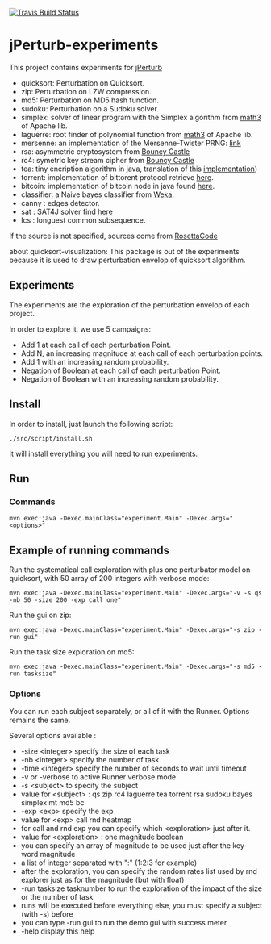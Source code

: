 [![Travis Build Status](https://api.travis-ci.org/Spirals-Team/jPerturb-experiments.svg?branch=master)](https://travis-ci.org/Spirals-Team/jPerturb-experiments)

# jPerturb-experiments

This project contains experiments for [jPerturb](https://github.com/Spirals-Team/jPerturb)

* quicksort: Perturbation on Quicksort.
* zip: Perturbation on LZW compression.
* md5: Perturbation on MD5 hash function.
* sudoku: Perturbation on a Sudoku solver.
* simplex: solver of linear program with the Simplex algorithm from [math3](https://commons.apache.org/proper/commons-math/) of Apache lib.
* laguerre: root finder of polynomial function from [math3](https://commons.apache.org/proper/commons-math/) of Apache lib.
* mersenne: an implementation of the Mersenne-Twister PRNG: [link](http://www.java2s.com/Code/Java/Development-Class/MersenneTwisterRandom.htm)
* rsa: asymmetric cryptosystem from [Bouncy Castle](https://github.com/bcgit/bc-java.git/)
* rc4: symetric key stream cipher from [Bouncy Castle](https://github.com/bcgit/bc-java.git/)
* tea: tiny encription algorithm in java, translation of this [implementation](https://en.wikipedia.org/wiki/Tiny_Encryption_Algorithm))
* torrent: implementation of bittorent protocol retrieve [here](https://github.com/mpetazzoni/ttorrent).
* bitcoin: implementation of bitcoin node in java found [here](https://github.com/bitcoinj/bitcoinj).
* classifier: a Naive bayes classifier from [Weka](http://www.cs.waikato.ac.nz/ml/weka/).
* canny : edges detector.
* sat : SAT4J solver find [here](http://www.sat4j.org/)
* lcs : longuest common subsequence.

If the source is not specified, sources come from [RosettaCode](http://rosettacode.org/)

about quicksort-visualization:
This package is out of the experiments because it is used to draw perturbation envelop of quicksort algorithm.

## Experiments

The experiments are the exploration of the perturbation envelop of each project.

In order to explore it, we use 5 campaigns:

   * Add 1 at each call of each perturbation Point.
   * Add N, an increasing magnitude at each call of each perturbation points.
   * Add 1 with an increasing random probability.
   * Negation of Boolean at each call of each perturbation Point.
   * Negation of Boolean with an increasing random probability.

## Install

In order to install, just launch the following script:

```
./src/script/install.sh
```

It will install everything you will need to run experiments.

## Run

### Commands

```
mvn exec:java -Dexec.mainClass="experiment.Main" -Dexec.args="<options>"
```


## Example of running commands

Run the systematical call exploration with plus one perturbator model on quicksort, with 50 array of 200 integers with verbose mode:

```
mvn exec:java -Dexec.mainClass="experiment.Main" -Dexec.args="-v -s qs -nb 50 -size 200 -exp call one"
```

Run the gui on zip:

```
mvn exec:java -Dexec.mainClass="experiment.Main" -Dexec.args="-s zip -run gui"
```

Run the task size exploration on md5:

```
mvn exec:java -Dexec.mainClass="experiment.Main" -Dexec.args="-s md5 -run tasksize"
```

### Options

You can run each subject separately, or all of it with the Runner. Options remains the same.

Several options available :
* -size \<integer> specify the size of each task
* -nb \<integer> specify the number of task
* -time \<integer> specify the number of seconds to wait until timeout
* -v or -verbose to active Runner verbose mode
* -s \<subject> to specify the subject
* value for \<subject> : qs zip rc4 laguerre tea torrent rsa sudoku bayes simplex mt md5 bc
* -exp \<exp> specify the exp
* value for \<exp> call rnd heatmap
* for call and rnd exp you can specify which \<exploration> just after it.
* value for \<exploration> : one magnitude boolean
* you can specify an array of magnitude to be used just after the key-word magnitude
* a list of integer separated with ":" (1:2:3 for example)
* after the exploration, you can specify the random rates list used by rnd explorer just as for the magnitude (but with float)
* -run tasksize tasknumber to run the exploration of the impact of the size or the number of task
* runs will be executed before everything else, you must specify a subject (with -s) before
* you can type -run gui to run the demo gui with success meter
* -help display this help



